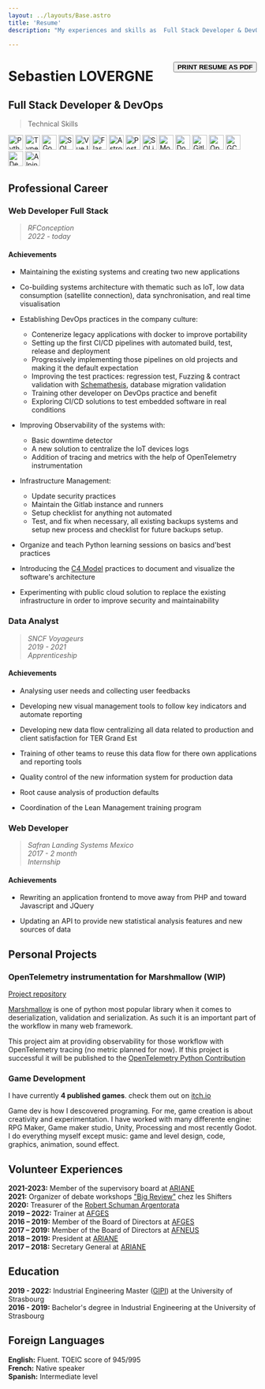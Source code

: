```yaml
---
layout: ../layouts/Base.astro
title: 'Resume'
description: "My experiences and skills as  Full Stack Developer & DevOps, "

---
```

<div style="float: right; margin:1em 0">
    <button onclick="print()" class="unprintable">
        <b>PRINT RESUME AS PDF</b>
    </button>
</div>

# Sebastien LOVERGNE

##  Full Stack Developer & DevOps

> Technical Skills

<img alt="Python" src="https://img.shields.io/badge/Python-3C77A8?logo=python&logoColor=white" height="30" />
<img alt="TypeScript" src="https://img.shields.io/badge/TypeScript-377CC8?logo=typescript&logoColor=white" height="30" />
<img alt="Go" src="https://img.shields.io/badge/Go-08AFD8?logo=go&logoColor=white" height="30" />
<img alt="SQL" src="https://img.shields.io/badge/SQL-grey?logo=sql&logoColor=white" height="30" />
<img alt="VueJS" src="https://img.shields.io/badge/VueJS-mediumseagreen?logo=vuedotjs&logoColor=white" height="30" />
<img alt="Flask" src="https://img.shields.io/badge/Flask-grey?logo=flask&logoColor=white" height="30" />
<img alt="Astro" src="https://img.shields.io/badge/Astro-purple?logo=astro&logoColor=white" height="30" />
<img alt="PostgreSQL" src="https://img.shields.io/badge/PostgreSQL-2F6792?logo=postgresql&logoColor=white" height="30" />
<img alt="SQLite" src="https://img.shields.io/badge/SQLite-blue?logo=sqlite&logoColor=white" height="30" />
<img alt="MongoDB" src="https://img.shields.io/badge/MongoDB-086D50?logo=mongodb&logoColor=white" height="30" />
<img alt="Docker" src="https://img.shields.io/badge/Docker-dodgerblue?logo=docker&logoColor=white" height="30" />
<img alt="Gitlab CI" src="https://img.shields.io/badge/Gitlab--CI-E34930?logo=gitlab&logoColor=white" height="30" />
<img alt="OpenTelemetry" src="https://img.shields.io/badge/OpenTelemetry-darkslateblue?logo=opentelemetry&logoColor=white" height="30" />
<img alt="GCP" src="https://img.shields.io/badge/GCP-dodgerblue?logo=googlecloud&logoColor=white" height="30" />
<img alt="Debian" src="https://img.shields.io/badge/Debian-D70A53?logo=debian&logoColor=white" height="30" />
<img alt="Alpine" src="https://img.shields.io/badge/Alpine-08364C?logo=alpinelinux&logoColor=white" height="30" />

## Professional Career

### Web Developer Full Stack

> *RFConception  
   2022 - today*

#### Achievements

- Maintaining the existing systems and creating two new applications

- Co-building systems architecture with thematic such as IoT, low data 
consumption (satellite connection), data synchronisation, and real time visualisation

- Establishing DevOps practices in the company culture:
  - Contenerize legacy applications with docker to improve portability
  - Setting up the first CI/CD pipelines with automated build, test, release and deployment
  - Progressively implementing those pipelines on old projects and making it the default expectation
  - Improving the test practices: regression test, Fuzzing & contract validation with
  [Schemathesis](https://github.com/schemathesis/schemathesis), database migration validation
  - Training other developer on DevOps practice and benefit
  - Exploring CI/CD solutions to test embedded software in real conditions

- Improving Observability of the systems with:
  - Basic downtime detector
  - A new solution to centralize the IoT devices logs
  - Addition of tracing and metrics with the help of OpenTelemetry instrumentation

- Infrastructure Management:
  - Update security practices
  - Maintain the Gitlab instance and runners
  - Setup checklist for anything not automated
  - Test, and fix when necessary, all existing backups systems and setup new process and checklist for future backups setup.
 
- Organize and teach Python learning sessions on basics and'best practices

- Introducing the [C4 Model](https://c4model.com/) practices to document and
visualize the software's architecture

- Experimenting with public cloud solution to replace the existing infrastructure in
order to improve security and maintainability


### Data Analyst

> *SNCF Voyageurs  
  2019 - 2021  
  Apprenticeship*

#### Achievements

- Analysing user needs and collecting user feedbacks

- Developing new visual management tools to follow key indicators and automate
reporting

- Developing new data flow centralizing all data related to production and client
satisfaction for TER Grand Est

- Training of other teams to reuse this data flow for there own applications and
reporting tools 

- Quality control of the new information system for production data

- Root cause analysis of production defaults

- Coordination of the Lean Management training program


### Web Developer

> *Safran Landing Systems Mexico  
   2017 - 2 month  
   Internship*  

#### Achievements

- Rewriting an application frontend to move away from PHP and toward
Javascript and JQuery

- Updating an API to provide new statistical analysis features and new sources of data


## Personal Projects

### OpenTelemetry instrumentation for Marshmallow (WIP)

[Project repository](https://github.com/TheBigRoomXXL/opentelemetry-python-contrib/tree/instrument-marshmallow)  

[Marshmallow](https://marshmallow.readthedocs.io/en/stable/) is one of python most popular
library when it comes to deserialization, validation and serialization. As such it is an
important part of the workflow in many web framework.

This project aim at providing observability for those workflow with OpenTelemetry tracing
(no metric planned for now). If this project is successful it will be published to the
[OpenTelemetry Python Contribution](https://github.com/open-telemetry/opentelemetry-python-contrib)

### Game Development

I have currently **4 published games**. check them out on [itch.io](https://tehbigroomxxl.itch.io/)

Game dev is how I descovered programing. For me, game creation is about creativity and experimentation. I have worked with many differente engine: RPG Maker, Game maker studio, Unity, Processing and most recently Godot. I do everything myself except music: game and level design, code, graphics, animation, sound effect. 


## Volunteer Experiences

**2021-2023:** Member of the supervisory board at [ARIANE](https://physique-ingenierie.unistra.fr/scolarite-vie-etudiante/amicale-des-etudiants-ariane)  
**2021:** Organizer of debate workshops ["Big Review"](https://wiki.theshifters.org/index.php?title=Big_Review) chez les Shifters  
**2020:** Treasurer of the [Robert Schuman Argentorata](http://www.rsa-strasbourg.eu/)  
**2019 – 2022:** Trainer at [AFGES](https://afges.org/)  
**2016 – 2019:** Member of the Board of Directors at [AFGES](https://afges.org/)  
**2017 – 2019:** Member of the Board of Directors at [AFNEUS](https://fr.wikipedia.org/wiki/Association_f%C3%A9d%C3%A9rative_nationale_des_%C3%A9tudiants_universitaires_scientifiques)  
**2018 – 2019:** President at [ARIANE](https://physique-ingenierie.unistra.fr/scolarite-vie-etudiante/amicale-des-etudiants-ariane)  
**2017 – 2018:** Secretary General at [ARIANE](https://physique-ingenierie.unistra.fr/scolarite-vie-etudiante/amicale-des-etudiants-ariane)  

## Education
**2019 - 2022:** Industrial Engineering Master ([GIPI](https://physique-ingenierie.unistra.fr/formations/masters/genie-industriel/production-industrielle-gipi)) 
at the University of Strasbourg  
**2016 - 2019:** Bachelor's degree in Industrial Engineering at the University of Strasbourg


## Foreign Languages

**English:** Fluent. TOEIC score of 945/995  
**French:** Native speaker  
**Spanish:** Intermediate level  
